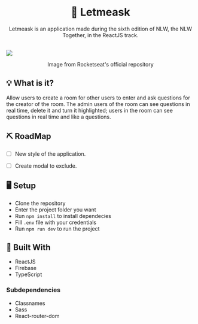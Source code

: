 <h1 align="center">🚀 Letmeask</h1>
<p align="center">Letmeask is an application made during the sixth edition of NLW, the NLW Together, in the ReactJS track.</p>

<br />

<img src="https://raw.githubusercontent.com/rocketseat-education/nlw-06-reactjs/master/.github/cover.svg" align="center" />

<p align="center">
  Image from Rocketseat's official repository
</p>

## 💡 What is it?
Allow users to create a room for other users to enter and ask questions for the creator of the room. The admin users of the room can see questions in real time, delete it and turn it highlighted; users in the room can see questions in real time and like a questions.

## ⛏️ RoadMap
- [ ] New style of the application.

- [ ] Create modal to exclude.

## 🖥 Setup
- Clone the repository
- Enter the project folder you want
- Run `npm install` to install dependecies
- Fill `.env` file with your credentials
- Run `npm run dev` to run the project

## 🚧 Built With
- ReactJS
- Firebase
- TypeScript
### Subdependencies
  - Classnames
  - Sass
  - React-router-dom
